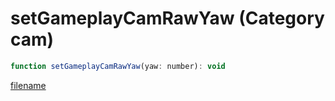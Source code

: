 # setGameplayCamRawYaw (Category cam)

```js
function setGameplayCamRawYaw(yaw: number): void
```

[filename](setGameplayCamRawYaw_m.md ':include')